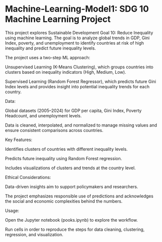 # Machine-Learning-Model1: SDG 10 Machine Learning Project

This project explores Sustainable Development Goal 10: Reduce Inequality using machine learning. The goal is to analyze global trends in GDP, Gini Index, poverty, and unemployment to identify countries at risk of high inequality and predict future inequality levels.

The project uses a two-step ML approach:

Unsupervised Learning (K-Means Clustering), which groups countries into clusters based on inequality indicators (High, Medium, Low).

Supervised Learning (Random Forest Regressor), which predicts future Gini Index levels and provides insight into potential inequality trends for each country.

Data:

Global datasets (2005–2024) for GDP per capita, Gini Index, Poverty Headcount, and unemployment levels.

Data is cleaned, interpolated, and normalized to manage missing values and ensure consistent comparisons across countries.

Key Features:

Identifies clusters of countries with different inequality levels.

Predicts future inequality using Random Forest regression.

Includes visualizations of clusters and trends at the country level.

Ethical Considerations:

Data-driven insights aim to support policymakers and researchers.

The project emphasizes responsible use of predictions and acknowledges the social and economic complexities behind the numbers.

Usage:

Open the Jupyter notebook (pooks.ipynb) to explore the workflow.

Run cells in order to reproduce the steps for data cleaning, clustering, regression, and visualization.
